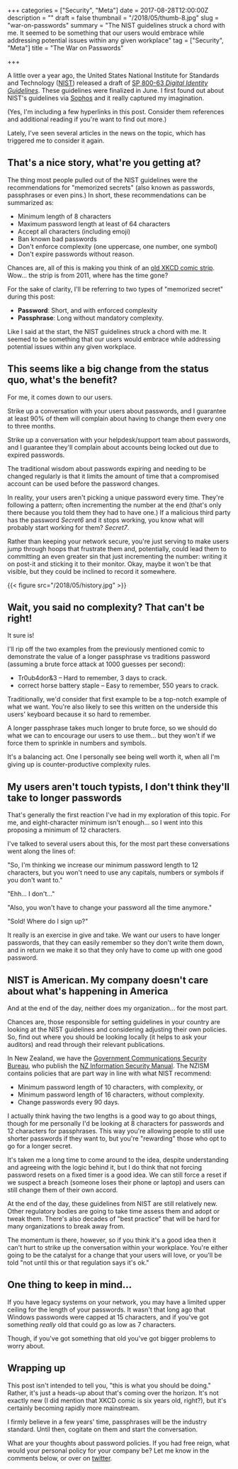 +++
categories = ["Security", "Meta"]
date = 2017-08-28T12:00:00Z
description = ""
draft = false
thumbnail = "/2018/05/thumb-8.jpg"
slug = "war-on-passwords"
summary = "The NIST guidelines struck a chord with me. It seemed to be something that our users would embrace while addressing potential issues within any given workplace"
tag = ["Security", "Meta"]
title = "The War on Passwords"

+++


A little over a year ago, the United States National Institute for Standards and Technology ([NIST](https://www.nist.gov/)) released a draft of [SP 800-63 _Digital Identity Guidelines_](https://pages.nist.gov/800-63-3/). These guidelines were finalized in June. I first found out about NIST's guidelines via [Sophos](https://nakedsecurity.sophos.com/2016/08/18/nists-new-password-rules-what-you-need-to-know/) and it really captured my imagination.

(Yes, I'm including a few hyperlinks in this post. Consider them references and additional reading if you're want to find out more.)

Lately, I've seen several articles in the news on the topic, which has triggered me to consider it again.

## **That's a nice story, what're you getting at?**

The thing most people pulled out of the NIST guidelines were the recommendations for "memorized secrets" (also known as passwords, passphrases or even pins.) In short, these recommendations can be summarized as:

* Minimum length of 8 characters
* Maximum password length at least of 64 characters
* Accept all characters (including emoji)
* Ban known bad passwords
* Don't enforce complexity (one uppercase, one number, one symbol)
* Don't expire passwords without reason.

Chances are, all of this is making you think of an [old XKCD comic strip](https://xkcd.com/936/). Wow… the strip is from 2011, where has the time gone?

For the sake of clarity, I'll be referring to two types of "memorized secret" during this post:

* **Password**: Short, and with enforced complexity
* **Passphrase**: Long without mandatory complexity.

Like I said at the start, the NIST guidelines struck a chord with me. It seemed to be something that our users would embrace while addressing potential issues within any given workplace.

## **This seems like a big change from the status quo, what's the benefit?**

For me, it comes down to our users.

Strike up a conversation with your users about passwords, and I guarantee at least 90% of them will complain about having to change them every one to three months.

Strike up a conversation with your helpdesk/support team about passwords, and I guarantee they'll complain about accounts being locked out due to expired passwords.

The traditional wisdom about passwords expiring and needing to be changed regularly is that it limits the amount of time that a compromised account can be used before the password changes.

In reality, your users aren't picking a unique password every time. They're following a pattern; often incrementing the number at the end (that's only there because you told them they had to have one.) If a malicious third party has the password _Secret6_ and it stops working, you know what will probably start working for them? _Secret7_.

Rather than keeping your network secure, you're just serving to make users jump through hoops that frustrate them and, potentially, could lead them to committing an even greater sin that just incrementing the number: writing it on post-it and sticking it to their monitor. Okay, maybe it won't be that visible, but they could be inclined to record it somewhere.

{{< figure src="/2018/05/history.jpg" >}}

## **Wait, you said no complexity? That can't be right!**

It sure is!

I'll rip off the two examples from the previously mentioned comic to demonstrate the value of a longer passphrase vs traditions password (assuming a brute force attack at 1000 guesses per second):

* Tr0ub4dor&3 – Hard to remember, 3 days to crack.
* correct horse battery staple – Easy to remember, 550 years to crack.

Traditionally, we'd consider that first example to be a top-notch example of what we want. You're also likely to see this written on the underside this users' keyboard because it so hard to remember.

A longer passphrase takes much longer to brute force, so we should do what we can to encourage our users to use them… but they won't if we force them to sprinkle in numbers and symbols.

It's a balancing act. One I personally see being well worth it, when all I'm giving up is counter-productive complexity rules.

## **My users aren't touch typists, I don't think they'll take to longer passwords**

That's generally the first reaction I've had in my exploration of this topic. For me, and eight-character minimum isn't enough… so I went into this proposing a minimum of 12 characters.

I've talked to several users about this, for the most part these conversations went along the lines of:

"So, I'm thinking we increase our minimum password length to 12 characters, but you won't need to use any capitals, numbers or symbols if you don't want to."

"Ehh… I don't…"

"Also, you won't have to change your password all the time anymore."

"Sold! Where do I sign up?"

It really is an exercise in give and take. We want our users to have longer passwords, that they can easily remember so they don't write them down, and in return we make it so that they only have to come up with one good password.

## **NIST is American. My company doesn't care about what's happening in America**

And at the end of the day, neither does my organization… for the most part.

Chances are, those responsible for setting guidelines in your country are looking at the NIST guidelines and considering adjusting their own policies. So, find out where you should be looking locally (it helps to ask your auditors) and read through their relevant publications.

In New Zealand, we have the [Government Communications Security Bureau](https://www.gcsb.govt.nz/), who publish the [NZ Information Security Manual](https://www.gcsb.govt.nz/publications/the-nz-information-security-manual/). The NZISM contains policies that are part way in line with what NIST recommend:

* Minimum password length of 10 characters, with complexity, or
* Minimum password length of 16 characters, without complexity.
* Change passwords every 90 days.

I actually think having the two lengths is a good way to go about things, though for me personally I'd be looking at 8 characters for passwords and 12 characters for passphrases. This way you're allowing people to still use shorter passwords if they want to, but you're "rewarding" those who opt to go for a longer secret.

It's taken me a long time to come around to the idea, despite understanding and agreeing with the logic behind it, but I do think that not forcing password resets on a fixed timer is a good idea. We can still force a reset if we suspect a breach (someone loses their phone or laptop) and users can still change them of their own accord.

At the end of the day, these guidelines from NIST are still relatively new. Other regulatory bodies are going to take time assess them and adopt or tweak them. There's also decades of "best practice" that will be hard for many organizations to break away from.

The momentum is there, however, so if you think it's a good idea then it can't hurt to strike up the conversation within your workplace. You're either going to be the catalyst for a change that your users will love, or you'll be told "not until this or that regulation says it's ok."

## **One thing to keep in mind…**

If you have legacy systems on your network, you may have a limited upper ceiling for the length of your passwords. It wasn't that long ago that Windows passwords were capped at 15 characters, and if you've got something *really* old that could go as low as 7 characters.

Though, if you've got something that old you've got bigger problems to worry about.

## **Wrapping up**

This post isn't intended to tell you, "this is what you should be doing." Rather, it's just a heads-up about that's coming over the horizon. It's not exactly new (I did mention that XKCD comic is six years old, right?), but it's certainly becoming rapidly more mainstream.

I firmly believe in a few years' time, passphrases will be the industry standard. Until then, cogitate on them and start the conversation.

What are your thoughts about password policies. If you had free reign, what would your personal policy for your company be? Let me know in the comments below, or over on [twitter](https://twitter.com/WindosNZ).

